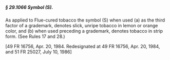 ##### § 29.1066 Symbol (S). #####

As applied to Flue-cured tobacco the symbol (S) when used (a) as the third factor of a grademark, denotes slick, unripe tobacco in lemon or orange color, and (b) when used preceding a grademark, denotes tobacco in strip form. (See Rules 17 and 28.)

[49 FR 16756, Apr. 20, 1984. Redesignated at 49 FR 16756, Apr. 20, 1984, and 51 FR 25027, July 10, 1986]